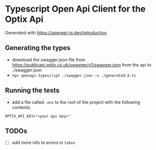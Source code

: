 # Typescript Open Api Client for the Optix Api

Generated with <https://openapi-ts.dev/introduction>

## Generating the types

- download the swagger.json file from <https://publicapi.optix.co.uk/swagger/v1/swagger.json> from the api to ./swagger.json
- `npx openapi-typescript ./swagger.json -o ./generated.d.ts`

## Running the tests

- add a file called `.env` to the root of the project with the following contents:

```
OPTIX_API_KEY="<your api key>"
```


## TODOs

- [ ] add more info to errors in `toExn`
